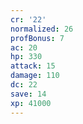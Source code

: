 ```yaml
---
cr: '22'
normalized: 26
profBonus: 7
ac: 20
hp: 330
attack: 15
damage: 110
dc: 22
save: 14
xp: 41000
---
```

